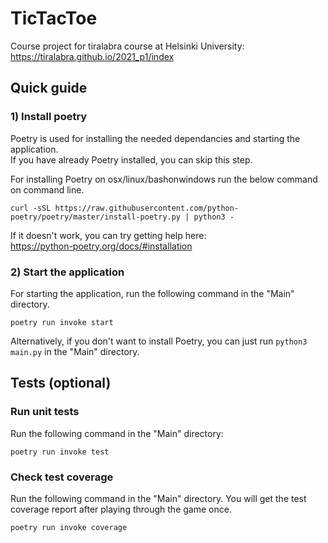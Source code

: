 # TicTacToe
Course project for tiralabra course at Helsinki University:  
https://tiralabra.github.io/2021_p1/index

## Quick guide
### **1) Install poetry**    
Poetry is used for installing the needed dependancies and starting the application.    
If you have already Poetry installed, you can skip this step.   
     
For installing Poetry on osx/linux/bashonwindows run the below command on command line.        
```
curl -sSL https://raw.githubusercontent.com/python-poetry/poetry/master/install-poetry.py | python3 -
```
If it doesn't work, you can try getting help here:    
https://python-poetry.org/docs/#installation 


### **2) Start the application**  
For starting the application, run the following command in the "Main" directory.
```
poetry run invoke start
```
Alternatively, if you don't want to install Poetry, you can just run `python3 main.py` in the "Main" directory.
    
     
     
## Tests (optional)
### Run unit tests  
Run the following command in the "Main" directory:
```
poetry run invoke test
```

### Check test coverage  
Run the following command in the "Main" directory. You will get the test coverage report after playing through the game once. 
 ```
 poetry run invoke coverage
 ```
  
